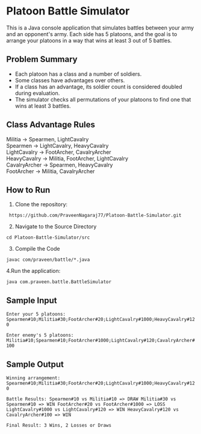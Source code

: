 # Platoon Battle Simulator

This is a Java console application that simulates battles between your army and an opponent's army. Each side has 5 platoons, and the goal is to arrange your platoons in a way that wins at least 3 out of 5 battles.

## Problem Summary

- Each platoon has a class and a number of soldiers.
- Some classes have advantages over others.
- If a class has an advantage, its soldier count is considered doubled during evaluation.
- The simulator checks all permutations of your platoons to find one that wins at least 3 battles.

## Class Advantage Rules

Militia -> Spearmen, LightCavalry  
Spearmen -> LightCavalry, HeavyCavalry  
LightCavalry -> FootArcher, CavalryArcher  
HeavyCavalry -> Militia, FootArcher, LightCavalry  
CavalryArcher -> Spearmen, HeavyCavalry  
FootArcher -> Militia, CavalryArcher

## How to Run

1. Clone the repository:

` https://github.com/PraveenNagaraj77/Platoon-Battle-Simulator.git`

2. Navigate to the Source Directory

`cd Platoon-Battle-Simulator/src`

3. Compile the Code

`javac com/praveen/battle/*.java`

4.Run the application:

`java com.praveen.battle.BattleSimulator`


## Sample Input 

`Enter your 5 platoons:
Spearmen#10;Militia#30;FootArcher#20;LightCavalry#1000;HeavyCavalry#120`

`Enter enemy's 5 platoons:
Militia#10;Spearmen#10;FootArcher#1000;LightCavalry#120;CavalryArcher#100`

## Sample Output

`Winning arrangement: Spearmen#10;Militia#30;FootArcher#20;LightCavalry#1000;HeavyCavalry#120`

`Battle Results:
Spearmen#10 vs Militia#10 => DRAW
Militia#30 vs Spearmen#10 => WIN
FootArcher#20 vs FootArcher#1000 => LOSS
LightCavalry#1000 vs LightCavalry#120 => WIN
HeavyCavalry#120 vs CavalryArcher#100 => WIN`

`Final Result: 3 Wins, 2 Losses or Draws`
